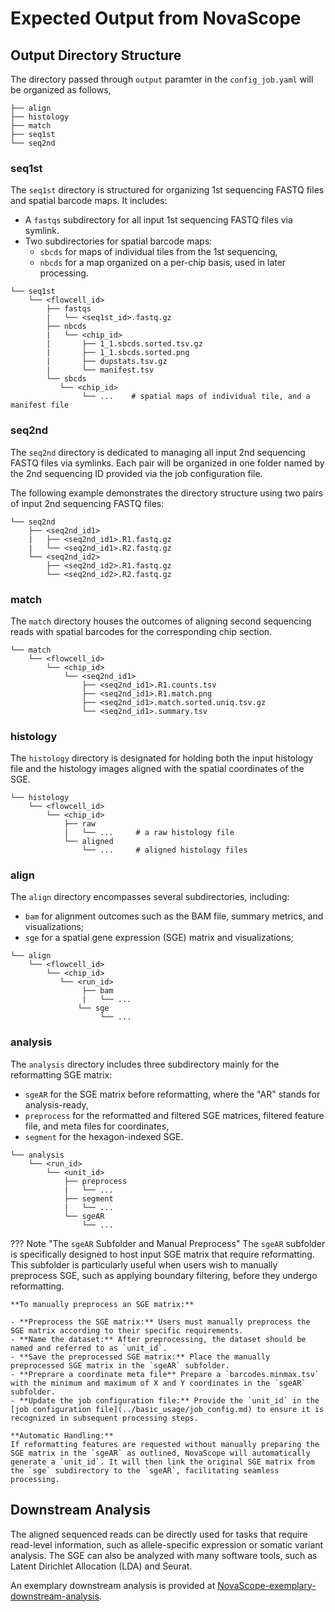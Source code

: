 # Expected Output from NovaScope

## Output Directory Structure

The directory passed through `output` paramter in the `config_job.yaml` will be organized as follows, 

```
├── align
├── histology
├── match
├── seq1st
└── seq2nd
```

### seq1st

The `seq1st` directory is structured for organizing 1st sequencing FASTQ files and spatial barcode maps. It includes:

* A `fastqs` subdirectory for all input 1st sequencing FASTQ files via symlink.
* Two subdirectories for spatial barcode maps:
    * `sbcds` for maps of individual tiles from the 1st sequencing,
    * `nbcds` for a map organized on a per-chip basis, used in later processing.

```
└── seq1st
    └── <flowcell_id>
        ├── fastqs
        |   └── <seq1st_id>.fastq.gz
        ├── nbcds
        |   └── <chip_id>
        |       ├── 1_1.sbcds.sorted.tsv.gz
        |       ├── 1_1.sbcds.sorted.png
        |       ├── dupstats.tsv.gz
        |       └── manifest.tsv
        └── sbcds
           └── <chip_id>
                └── ...    # spatial maps of individual tile, and a manifest file 

```

### seq2nd

The `seq2nd` directory is dedicated to managing all input 2nd sequencing FASTQ files via symlinks. Each pair will be organized in one folder named by the 2nd sequencing ID provided via the job configuration file.

The following example demonstrates the directory structure using two pairs of input 2nd sequencing FASTQ files:

```
└── seq2nd
    ├── <seq2nd_id1>
    |   ├── <seq2nd_id1>.R1.fastq.gz
    |   └── <seq2nd_id1>.R2.fastq.gz
    └── <seq2nd_id2>
        ├── <seq2nd_id2>.R1.fastq.gz
        └── <seq2nd_id2>.R2.fastq.gz
```

### match
The `match` directory houses the outcomes of aligning second sequencing reads with spatial barcodes for the corresponding chip section.

```
└── match
    └── <flowcell_id>
        └── <chip_id>
            └── <seq2nd_id1>
                ├── <seq2nd_id1>.R1.counts.tsv
                ├── <seq2nd_id1>.R1.match.png
                ├── <seq2nd_id1>.match.sorted.uniq.tsv.gz
                └── <seq2nd_id1>.summary.tsv
```

### histology

The `histology` directory is designated for holding both the input histology file and the histology images aligned with the spatial coordinates of the SGE.

```
└── histology
    └── <flowcell_id>
        └── <chip_id>
            ├── raw
            |   └── ...     # a raw histology file
            └── aligned
                └── ...     # aligned histology files
```

### align

The `align` directory encompasses several subdirectories, including: 

* `bam` for alignment outcomes such as the BAM file, summary metrics, and visualizations;
* `sge` for a spatial gene expression (SGE) matrix and visualizations; 

```
└── align
    └── <flowcell_id>
        └── <chip_id>
           └── <run_id>
                ├── bam
                |   └── ...     
               └── sge
                    └── ...     
```

### analysis

The `analysis` directory includes three subdirectory mainly for the reformatting SGE matrix:

* `sgeAR` for the SGE matrix before reformatting, where the "AR" stands for analysis-ready,
* `preprocess` for the reformatted and filtered SGE matrices, filtered feature file, and meta files for coordinates,
* `segment` for the hexagon-indexed SGE.

```
└── analysis
    └── <run_id>
        └── <unit_id>
            ├── preprocess
            |   └── ...  
            ├── segment
            |   └── ...  
            └── sgeAR
                └── ...  
```

??? Note "The `sgeAR` Subfolder and Manual Preprocess"
    The `sgeAR` subfolder is specifically designed to host input SGE matrix that require reformatting. This subfolder is particularly useful when users wish to manually preprocess SGE, such as applying boundary filtering, before they undergo reformatting.

    **To manually preprocess an SGE matrix:**
    
    - **Preprocess the SGE matrix:** Users must manually preprocess the SGE matrix according to their specific requirements.
    - **Name the dataset:** After preprocessing, the dataset should be named and referred to as `unit_id`.
    - **Save the preprocessed SGE matrix:** Place the manually preprocessed SGE matrix in the `sgeAR` subfolder.
    - **Preprare a coordinate meta file** Prepare a `barcodes.minmax.tsv` with the minimum and maximum of X and Y coordinates in the `sgeAR` subfolder.
    - **Update the job configuration file:** Provide the `unit_id` in the [job configuration file](../basic_usage/job_config.md) to ensure it is recognized in subsequent processing steps.

    **Automatic Handling:**
    If reformatting features are requested without manually preparing the SGE matrix in the `sgeAR` as outlined, NovaScope will automatically generate a `unit_id`. It will then link the original SGE matrix from the `sge` subdirectory to the `sgeAR`, facilitating seamless processing.


## Downstream Analysis 

The aligned sequenced reads can be directly used for tasks that require read-level information, such as allele-specific expression or somatic variant analysis. The SGE can also be analyzed with many software tools, such as Latent Dirichlet Allocation (LDA) and Seurat. 

An exemplary downstream analysis is provided at [NovaScope-exemplary-downstream-analysis](https://github.com/seqscope/NovaScope-exemplary-downstream-analysis).
